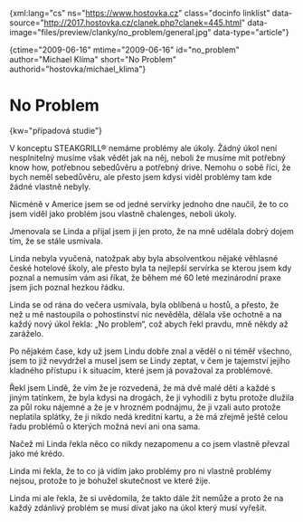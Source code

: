 
{xml:lang="cs" ns="https://www.hostovka.cz" class="docinfo linklist" data-source="http://2017.hostovka.cz/clanek.php?clanek=445.html" data-image="files/preview/clanky/no_problem/general.jpg" data-type="article"}

{ctime="2009-06-16" mtime="2009-06-16" id="no\_problem" author="Michael Klíma" short="No Problem" authorid="hostovka/michael\_klima"}

# No Problem

<!-- generated attribute kw by user_udpatekw.sh on 2019-03-13, do not edit -->

{kw="případová studie"}

V konceptu STEAKGRILL® nemáme problémy ale úkoly. Žádný úkol není nesplnitelný musíme však vědět jak na něj, neboli že musíme mít potřebný know how, potřebnou sebedůvěru a potřebný drive. Nemohu o sobě říci, že bych neměl sebedůvěru, ale přesto jsem kdysi viděl problémy tam kde žádné vlastně nebyly.

Nicméně v Americe jsem se od jedné servírky jednoho dne naučil, že to co jsem viděl jako problém jsou vlastně chalenges, neboli úkoly.

Jmenovala se Linda a přijal jsem ji jen proto, že na mně udělala dobrý dojem tím, že se stále usmívala.

Linda nebyla vyučená, natožpak aby byla absolventkou nějaké věhlasné české hotelové školy, ale přesto byla ta nejlepší servírka se kterou jsem kdy poznal a nemusím vám asi říkat, že během mé 60 leté mezinárodní praxe jsem jich poznal hezkou řádku.

Linda se od rána do večera usmívala, byla oblíbená u hostů, a přesto, že než u mě nastoupila o pohostinství nic nevěděla, dělala vše ochotně a na každý nový úkol řekla: „No problem“, což abych řekl pravdu, mně někdy až zaráželo.

Po nějakém čase, kdy už jsem Lindu dobře znal a věděl o ni téměř všechno, jsem to již nevydržel a musel jsem se Lindy zeptat, v čem je tajemství jejího kladného přístupu i k situacím, které jsem já považoval za problémové.

Řekl jsem Lindě, že vím že je rozvedená, že má dvě malé děti a každé s jiným tatínkem, že byla kdysi na drogách, že ji vyhodili z bytu protože dlužila za půl roku nájemné a že je v hrozném podnájmu, že ji vzali auto protože neplatila splátky, že ji nikdo nedá kreditní kartu, a že má zřejmě ještě celou řadu problémů o kterých možná neví ani ona sama.

Načež mi Linda řekla něco co nikdy nezapomenu a co jsem vlastně převzal jako mé krédo.

Linda mi řekla, že to co já vidím jako problémy pro ni vlastně problémy nejsou, protože to je bohužel skutečnost ve které žije.

Linda mi ale řekla, že si uvědomila, že takto dále žít nemůže a proto že na každý zdánlivý problém se musí dívat jako na úkol který musí vyřešit.

